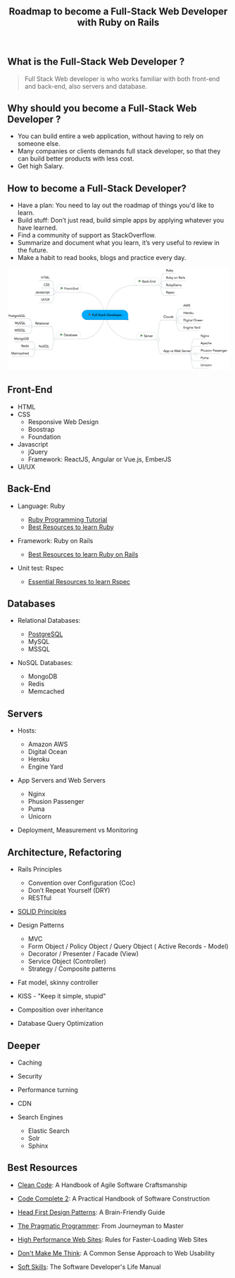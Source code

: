 <h2 align="center"><b> Roadmap to become a Full-Stack Web Developer with Ruby on Rails </b> </h2>
</br>

## What is the Full-Stack Web Developer ?

> Full Stack Web developer is who works familiar with both front-end and back-end, also servers and database.

## Why should you become a Full-Stack Web Developer ?
* You can build entire a web application, without having to rely on someone else. 
* Many companies or clients demands full stack developer, so that they can build better products with less cost.
* Get high Salary.

## How to become a Full-Stack Developer?
* Have a plan: You need to lay out the roadmap of things you'd like to learn.
* Build stuff: Don’t just read, build simple apps by applying whatever you have learned.
* Find a community of support as StackOverflow.
* Summarize and document what you learn, it’s very useful to review in the future.
* Make a habit to read books, blogs and practice every day.

![Roadmap](/roadmap_full_stack_developer.png)

## Front-End
* HTML
* CSS
  * Responsive Web Design
  * Boostrap
  * Foundation
* Javascript
  * jQuery
  * Framework: ReactJS, Angular or Vue.js, EmberJS
* UI/UX


## Back-End
* Language: Ruby 
  * [Ruby Programming Tutorial](https://github.com/thanhluanuit/ruby-tutorial)
  * [Best Resources to learn Ruby](http://luanotes.com/posts/10-best-resources-to-learn-ruby)

* Framework: Ruby on Rails
  * [Best Resources to learn Ruby on Rails](http://luanotes.com/posts/15-best-resources-for-learning-ruby-on-rails)

* Unit test: Rspec
  * [Essential Resources to learn Rspec](http://luanotes.com/posts/essential-resources-to-learn-rspec)


## Databases
* Relational Databases:
  * [PostgreSQL](http://luanotes.com/posts/how-to-install-back-up-and-restore-postgresql)
  * MySQL
  * MSSQL

* NoSQL Databases: 
  * MongoDB
  * Redis
  * Memcached


## Servers
* Hosts: 
  * Amazon AWS
  * Digital Ocean
  * Heroku
  * Engine Yard

* App Servers and Web Servers
  * Nginx
  * Phusion Passenger
  * Puma
  * Unicorn

* Deployment, Measurement vs Monitoring


## Architecture, Refactoring
* Rails Principles
  * Convention over Configuration (Coc)
  * Don’t Repeat Yourself (DRY)
  * RESTful
  
* [SOLID Principles](https://robots.thoughtbot.com/back-to-basics-solid)
* Design Patterns  
  * MVC
  * Form Object / Policy Object / Query Object ( Active Records - Model)
  * Decorator / Presenter / Facade (View)
  * Service Object (Controller)
  * Strategy / Composite patterns 
  
* Fat model, skinny controller
* KISS - "Keep it simple, stupid"
* Composition over inheritance
* Database Query Optimization


## Deeper
* Caching

* Security

* Performance turning

* CDN

* Search Engines 
  * Elastic Search
  * Solr
  * Sphinx


## Best Resources

- [Clean Code](http://luanotes.com/posts/book-review-clean-code-robert-c-martin-series): A Handbook of Agile Software Craftsmanship

- [Code Complete 2](https://www.amazon.com/Code-Complete-Practical-Handbook-Construction/dp/0735619670): A Practical Handbook of Software Construction

- [Head First Design Patterns](https://www.amazon.com/Head-First-Design-Patterns-Freeman/dp/0596007124): A Brain-Friendly Guide

- [The Pragmatic Programmer](https://www.amazon.com/Pragmatic-Programmer-Journeyman-Master/dp/020161622X): From Journeyman to Master

- [High Performance Web Sites](http://stevesouders.com/hpws/rules.php): Rules for Faster-Loading Web Sites

- [Don't Make Me Think](https://www.amazon.com/Dont-Make-Me-Think-Usability/dp/0321344758): A Common Sense Approach to Web Usability

- [Soft Skills](https://www.amazon.com/gp/product/1617292397): The Software Developer's Life Manual

<br />
